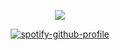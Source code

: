 <div align="center">

![](https://komarev.com/ghpvc/?username=ennlo&color=000000&base=5834&style=flat-square&label=♫+)

[![spotify-github-profile](https://spotify-github-profile.kittinanx.com/api/view?uid=ytli9u7trg8a0ujmzzshj33yn&cover_image=true&theme=natemoo-re&show_offline=true&background_color=6caf5b&interchange=false&bar_color=ffffff&bar_color_cover=true)](https://spotify-github-profile.kittinanx.com/api/view?uid=ytli9u7trg8a0ujmzzshj33yn&redirect=true)
